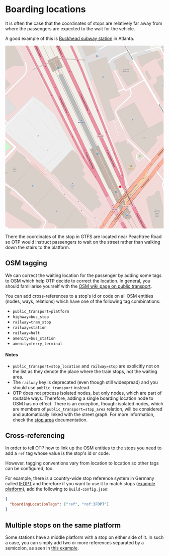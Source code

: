 # Boarding locations

It is often the case that the coordinates of stops are relatively far away from where the passengers
are expected to the wait for the vehicle.

A good example of this is [Buckhead subway station](https://www.openstreetmap.org/way/319512573) in 
Atlanta.

![Buckhead station](images/buckhead-station.png)

There the coordinates of the stop in GTFS are located near Peachtree Road so OTP would instruct 
passengers to wait on the street rather than walking down the stairs to the platform.

## OSM tagging

We can correct the waiting location for the passenger by adding some tags to OSM which help
OTP decide to correct the location. In general, you should familiarise yourself with the [OSM
wiki page on public transport](https://wiki.openstreetmap.org/wiki/Key:public_transport).

You can add cross-references to a stop's id or code on all OSM entities (nodes, ways, relations) which
have one of the following tag combinations:

- `public_transport=platform`
- `highway=bus_stop`
- `railway=tram_stop`
- `railway=station`
- `railway=halt`
- `amenity=bus_station`
- `amenity=ferry_terminal`

#### Notes

- `public_transport=stop_location` and `railway=stop` are explicitly not on the list as they denote
  the place where the train stops, not the waiting area.
- The `railway` key is deprecated (even though still widespread) and you should use `public_transport` 
  instead.
- OTP does not process isolated nodes, but only nodes, which are part of routable ways. Therefore, adding a single
boarding location node to OSM has no effect. There is an exception, though: isolated nodes, which are members of
`public_transport=stop_area` relation, will be considered and automatically linked with the street graph.
For more information, check the [stop area](StopAreas.md) documentation.

## Cross-referencing

In order to tell OTP how to link up the OSM entities to the stops you need to add a `ref` tag whose
value is the stop's id or code. 

However, tagging conventions vary from location to location so other tags can be configured, too.

For example, there is a country-wide stop reference system in Germany called [IFOPT](https://en.wikipedia.org/wiki/en:Identification_of_Fixed_Objects_in_Public_Transport)
and therefore if you want to use it to match stops ([example platform](https://www.openstreetmap.org/way/54224477)), 
add the following to `build-config.json`:

```json
{
  "boardingLocationTags": ["ref", "ref:IFOPT"]
}

```

## Multiple stops on the same platform

Some stations have a middle platform with a stop on either side of it. In such a case, you can 
simply add two or more references separated by a semicolon, as seen in [this example](https://www.openstreetmap.org/way/27558650).
